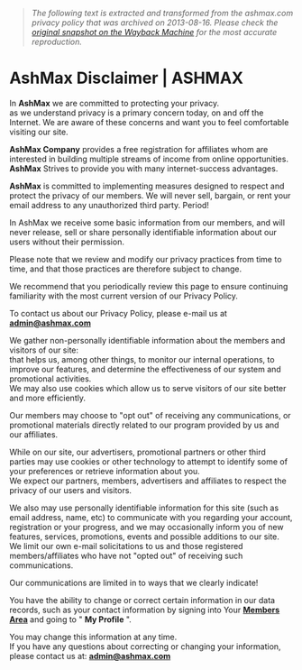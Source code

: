 > *The following text is extracted and transformed from the ashmax.com privacy policy that was archived on 2013-08-16. Please check the [original snapshot on the Wayback Machine](https://web.archive.org/web/20130816024822id_/http%3A//ashmax.com/privacy.php) for the most accurate reproduction.*

# AshMax Disclaimer | ASHMAX

In **AshMax** we are committed to protecting your privacy.   
as we understand privacy is a primary concern today, on and off the Internet. We are aware of these concerns and want you to feel comfortable visiting our site.

**AshMax Company** provides a free registration for affiliates whom are interested in building multiple streams of income from online opportunities.  
**AshMax** Strives to provide you with many internet-success advantages. 

**AshMax** is committed to implementing measures designed to respect and protect the privacy of our members. We will never sell, bargain, or rent your email address to any unauthorized third party. Period!

In AshMax we receive some basic information from our members, and will never release, sell or share personally identifiable information about our users without their permission.

Please note that we review and modify our privacy practices from time to time, and that those practices are therefore subject to change.

We recommend that you periodically review this page to ensure continuing familiarity with the most current version of our Privacy Policy. 

To contact us about our Privacy Policy, please e-mail us at [**admin@ashmax.com**](mailto:admin@ashmax.com)

We gather non-personally identifiable information about the members and visitors of our site:  
that helps us, among other things, to monitor our internal operations, to improve our features, and determine the effectiveness of our system and promotional activities.  
We may also use cookies which allow us to serve visitors of our site better and more efficiently.

Our members may choose to "opt out" of receiving any communications, or promotional materials directly related to our program provided by us and our affiliates.

While on our site, our advertisers, promotional partners or other third parties may use cookies or other technology to attempt to identify some of your preferences or retrieve information about you.  
We expect our partners, members, advertisers and affiliates to respect the privacy of our users and visitors.

We also may use personally identifiable information for this site (such as email address, name, etc) to communicate with you regarding your account, registration or your progress, and we may occasionally inform you of new features, services, promotions, events and possible additions to our site.  
We limit our own e-mail solicitations to us and those registered members/affiliates who have not "opted out" of receiving such communications.

Our communications are limited in to ways that we clearly indicate!

You have the ability to change or correct certain information in our data records, such as your contact information by signing into Your [**Members Area**](http://ashmax.com/members) and going to " **My Profile** ". 

You may change this information at any time.   
If you have any questions about correcting or changing your information, please contact us at: [**admin@ashmax.com**](mailto:admin@ashmax.com)  

